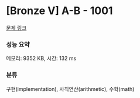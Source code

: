# [Bronze V] A-B - 1001 

[문제 링크](https://www.acmicpc.net/problem/1001) 

### 성능 요약

메모리: 9352 KB, 시간: 132 ms

### 분류

구현(implementation), 사칙연산(arithmetic), 수학(math)

